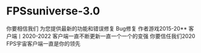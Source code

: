 # FPSsuniverse-3.0
你要相信我们 为您提供最新的功能和错误修复  Bug修复 作者游戏2015-20** 客户端丨2020-2022 客户端一直不断更新一直一个一个的变强 你要信任我们2020 FPS宇宙客户端一直是你的领先
